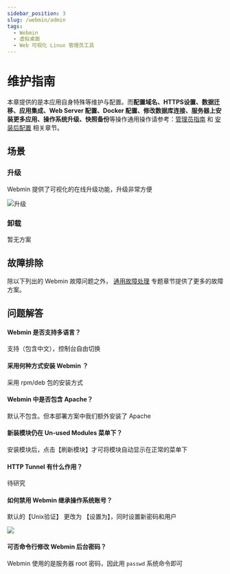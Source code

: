 ```yaml
---
sidebar_position: 3
slug: /webmin/admin
tags:
  - Webmin
  - 虚拟桌面
  - Web 可视化 Linux 管理员工具
---
```


# 维护指南

本章提供的是本应用自身特殊等维护与配置。而**配置域名、HTTPS设置、数据迁移、应用集成、Web Server 配置、Docker 配置、修改数据库连接、服务器上安装更多应用、操作系统升级、快照备份**等操作通用操作请参考：[管理员指南](../administrator) 和 [安装后配置](../install/setup/) 相关章节。

## 场景

### 升级

Webmin 提供了可视化的在线升级功能，升级非常方便

![升级](https://libs.websoft9.com/Websoft9/DocsPicture/zh/webmin/webmin-upgrade-websoft9.png)

### 卸载

暂无方案

## 故障排除

除以下列出的 Webmin 故障问题之外， [通用故障处理](../troubleshoot) 专题章节提供了更多的故障方案。 


## 问题解答

#### Webmin 是否支持多语言？

支持（包含中文），控制台自由切换

#### 采用何种方式安装 Webmin ？

采用 rpm/deb 包的安装方式

#### Webmin 中是否包含 Apache？

默认不包含。但本部署方案中我们额外安装了 Apache

#### 新装模块仍在 Un-used Modules 菜单下？

安装模块后，点击【刷新模块】才可将模块自动显示在正常的菜单下

#### HTTP Tunnel 有什么作用？

待研究

#### 如何禁用 Webmin 继承操作系统账号？

默认的【Unix验证】 更改为 【设置为】，同时设置新密码和用户

![](https://libs.websoft9.com/Websoft9/DocsPicture/zh/webmin/webmin-usermode-websoft9.png)

#### 可否命令行修改 Webmin 后台密码？

Webmin 使用的是服务器 root 密码，因此用 `passwd` 系统命令即可